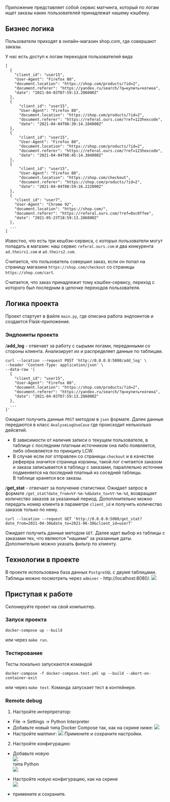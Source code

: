 Приложение представляет собой сервис матчинга, который по логам ищет заказы каких пользователей принадлежат нашему кэшбеку.

## Бизнес логика  
Пользователи приходят в онлайн-магазин shop.com, где совершают заказы.

У нас есть доступ к логам переходов пользователей вида
```
[
  {
	"client_id": "user15",
    "User-Agent": "Firefox 80",
	"document.location": "https://shop.com/products/?id=2",
	"document.referer": "https://yandex.ru/search/?q=купить+котика",
	"date": "2021-04-03T07:59:13.286000Z"
  },
  {
      "client_id": "user15",
      "User-Agent": "Firefox 80",
      "document.location": "https://shop.com/products/?id=2",
      "document.referer": "https://referal.ours.com/?ref=123hexcode",
      "date": "2021-04-04T08:30:14.104000Z"
  },
  {
      "client_id": "user15",
      "User-Agent": "Firefox 80",
      "document.location": "https://shop.com/products/?id=2",
      "document.referer": "https://referal.ours.com/?ref=123hexcode",
      "date": "2021-04-04T08:45:14.384000Z"
  },
  {
      "client_id": "user15",
      "User-Agent": "Firefox 80",
      "document.location": "https://shop.com/checkout",
      "document.referer": "https://shop.com/products/?id=2",
      "date": "2021-04-04T08:59:16.222000Z"
  },
  {
	"client_id": "user7",
	"User-Agent": "Chrome 92",
	"document.location": "https://shop.com/",
	"document.referer": "https://referal.ours.com/?ref=0xc0ffee",
	"date": "2021-05-23T18:59:13.286000Z"
  },
  ...
]
```

Известно, что есть три кешбэк-сервиса, с которых пользователи могут попадать в магазин: наш сервис `referal.ours.com` и два конкурента `ad.theirs1.com` и `ad.theirs2.com`.

Считается, что пользователь совершил заказ, если он попал на страницу магазина `https://shop.com/checkout` со страницы `https://shop.com/cart`.

Считается, что заказ принадлежит тому кэшбек-сервису, переход с которого был последним в цепочке переходов пользователя.


## Логика проекта
Проект стартует в файле `main.py`, где описана работа эндпоинтов и создается Flask-приложение.

### Эндпоинты проекта
/**add_log** - отвечает за работу с сырыми логами, переданными со стороны клиента. Анализирует их и распределяет данные по таблицам.
```
curl --location --request POST 'http://0.0.0.0:5000/add_log' \
--header 'Content-Type: application/json' \
--data-raw '[
  {
	"client_id": "user15",
    "User-Agent": "Firefox 80",
	"document.location": "https://shop.com/products/?id=2",
	"document.referer": "https://yandex.ru/search/?q=купить+котика",
	"date": "2021-04-03T07:59:13.286000Z"
  },
  ...
]'
```
Ожидает получить данные `POST` методом в `json` формате. Далее данные передаются в класс `AnalyseLogUseCase` где происходит нельколько дейсвтий.
* В зависимости от наличия записи о текущем пользователе, в таблице с последним платным источником она либо появляется, либо обновляется по принципу LCW.
* В случае если лог отправлен со страницы `checkout` и в качестве реферера значится страница корзины, такой лог считается заказом и заказа записывается в таблицу с заказами, параллельно источник подменяется на последний платный из соседней таблицы.  
В таблице хранятся все заказы.

/**get_stat** - отвечает за получение статистики. Ожидает запрос в формате `/get_stat?date_from=%Y-%m-%d&date_to=%Y-%m-%d`, возвращает количество заказов за указанный период. Допоплнительно можно передать номер клиента в параметре `client_id` и получить количество заказов только по нему.
```
curl --location --request GET 'http://0.0.0.0:5000/get_stat?date_from=2021-04-30&date_to=2021-06-30&client_id=user7'
```

Ожидает получить данные методом `GET`. Далее идет выбор из таблицы с заказами тех, что являются "нашими" за указанные даты. Дополнительно можно указать фильтр по клиенту.

## Технологии в проекте
В проекте использована база данных `PostgreSQL` с двумя таблицами. Таблицы можно посмотреть через `adminer` - http://localhost:8080/.
![](https://i.imgur.com/kAehrMI.png)

## Приступая к работе
Склонируйте проект на свой компьютер.

### Запуск проекта
```shell script
docker-compose up --build
```
 или через `make run`.

### Тестирование
Тесты локально запускаются командой
```shell script
docker-compose -f docker-compose.test.yml up --build --abort-on-container-exit
```

или через `make test`. Команда запускает тест в контейнере.


### Remote debug

1. Настройте интерпретатор:
* File -> Settings -> Python Interpreter
* Добавьте новый типа Docker Compose так, как на скрине ниже:
![](https://i.imgur.com/MWslTTi.png)
* Настройте маппинг:
![](https://i.imgur.com/2JH9uwx.png)
  Примените и сохраните настройки.

2. Настройте конфигурацию:
* Добавьте новую  
![](https://i.imgur.com/fUapLDh.png)  
типа Python  
![](https://i.imgur.com/0n8mkfM.png) 

* Настройте новую конфигурацию, как на скрине  
![](https://i.imgur.com/Ag70Nmm.png)

* примените и сохраните.  